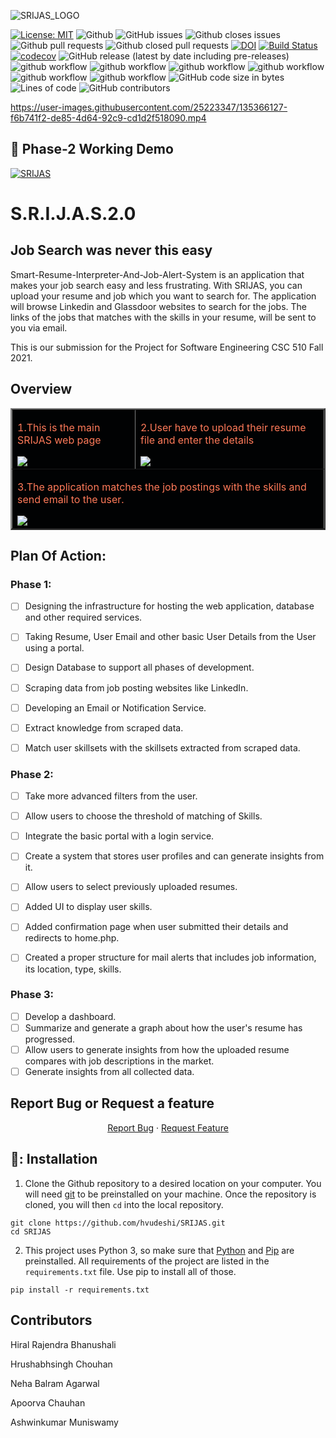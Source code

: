 ![SRIJAS_LOGO](https://user-images.githubusercontent.com/40118578/135184051-73acf9be-07c1-4c98-9730-68fa161f6a1b.png)

[![License: MIT](https://img.shields.io/badge/License-MIT-yellow.svg)](https://opensource.org/licenses/MIT)
![Github](https://img.shields.io/badge/language-python-red.svg)
![GitHub issues](https://img.shields.io/github/issues-raw/hvudeshi/SRIJAS)
![Github closes issues](https://img.shields.io/github/issues-closed-raw/hvudeshi/SRIJAS)
![Github pull requests](https://img.shields.io/github/issues-pr/hvudeshi/SRIJAS)
![Github closed pull requests](https://img.shields.io/github/issues-pr-closed/hvudeshi/SRIJAS)
[![DOI](https://zenodo.org/badge/412287201.svg)](https://zenodo.org/badge/latestdoi/412287201)
[![Build Status](https://app.travis-ci.com/het-patel99/SRIJAS.svg?branch=main)](https://app.travis-ci.com/het-patel99/SRIJAS)
[![codecov](https://codecov.io/gh/hvudeshi/SRIJAS/branch/main/graph/badge.svg?token=GAOEO4D2LN)](https://codecov.io/gh/hvudeshi/SRIJAS)
![GitHub release (latest by date including pre-releases)](https://img.shields.io/github/v/release/hvudeshi/SRIJAS)
![github workflow](https://github.com/hvudeshi/SRIJAS/actions/workflows/unit_test.yml/badge.svg)
![github workflow](https://github.com/hvudeshi/SRIJAS/actions/workflows/style_checker.yml/badge.svg)
![github workflow](https://github.com/hvudeshi/SRIJAS/actions/workflows/main.yml/badge.svg)
![github workflow](https://github.com/hvudeshi/SRIJAS/actions/workflows/code_cov.yml/badge.svg)
![github workflow](https://github.com/hvudeshi/SRIJAS/actions/workflows/close_as_a_feature.yml/badge.svg)
![github workflow](https://github.com/hvudeshi/SRIJAS/actions/workflows/Respost.yml/badge.svg)
![GitHub code size in bytes](https://img.shields.io/github/languages/code-size/hvudeshi/SRIJAS)
![Lines of code](https://img.shields.io/tokei/lines/github/hvudeshi/SRIJAS)
![GitHub contributors](https://img.shields.io/github/contributors/hvudeshi/SRIJAS)

https://user-images.githubusercontent.com/25223347/135366127-f6b741f2-de85-4d64-92c9-cd1d2f518090.mp4

## 🚀 Phase-2 Working Demo 

[![SRIJAS](https://img.youtube.com/vi/2PqOaFu9pPU/0.jpg)](https://www.youtube.com/watch?v=2PqOaFu9pPU)

# S.R.I.J.A.S.2.0
## Job Search was never this easy
Smart-Resume-Interpreter-And-Job-Alert-System is an application that makes your job search easy and less frustrating.
With SRIJAS, you can upload your resume and job which you want to search for. The application will browse Linkedin and Glassdoor websites to search for the jobs.
The links of the jobs that matches with the skills in your resume, will be sent to you via email.

This is our submission for the Project for Software Engineering CSC 510 Fall 2021.


## Overview
<table border="2" bordercolorlight="#b9dcff" bordercolordark="#006fdd">

  <tr style="background: #010203 ">
    <td valign="left"> 
      <p style="color: #FF7A59"> 1.This is the main SRIJAS web page 
      </p>
      <a href="./images/ui_updated.png"> 
        <img src="./images/ui_updated.png" >      
      </a>
    </td>
    <td valign="center"> 
      <p style="color: #FF7A59"> 2.User have to upload their resume file and enter the details
      </p>
      <a href="./images/ui_updated2.png">
        <img src="./images/ui_updated2.png"> 
      </a>
    </td>
  </tr>
  <tr style="background: #010203;"> 
    <td colspan = "2">
      <p style="color: #FF7A59"> 3.The application matches the job postings with the skills and send email to the user.
      </p>  
      <a href="./images/email_updated_final.png">
        <img src="./images/email_updated_final.png">    
      </a>
     </td>
    </td>
  </tr>
  </table>

## Plan Of Action:

### Phase 1:
- [ ] Designing the infrastructure for hosting the web application, database and other required services.
- [ ] Taking Resume, User Email and other basic User Details from the User using a portal.
- [ ] Design Database to support all phases of development.
- [ ] Scraping data from job posting websites like LinkedIn.
- [ ] Developing an Email or Notification Service.
- [ ] Extract knowledge from scraped data.
- [ ] Match user skillsets with the skillsets extracted from scraped data.


### Phase 2:
- [ ] Take more advanced filters from the user.
- [ ] Allow users to choose the threshold of matching of Skills.
- [ ] Integrate the basic portal with a login service.
- [ ] Create a system that stores user profiles and can generate insights from it.
- [ ] Allow users to select previously uploaded resumes.
- [ ] Added UI to display user skills. 
- [ ] Added confirmation page when user submitted their details and redirects to home.php.
- [ ] Created a proper structure for mail alerts that includes job information, its location, type, skills.


### Phase 3:
- [ ] Develop a dashboard.
- [ ] Summarize and generate a graph about how the user's resume has progressed.
- [ ] Allow users to generate insights from how the uploaded resume compares with job descriptions in the market.
- [ ] Generate insights from all collected data.

## Report Bug or Request a feature
<p align="center">
    <a href="https://github.com/hvudeshi/SRIJAS/issues/new/choose">Report Bug</a>
    ·
    <a href="https://github.com/hvudeshi/SRIJAS/issues/new/choose">Request Feature</a>
</p>

🔱: Installation
---
1. Clone the Github repository to a desired location on your computer. You will need [git](https://git-scm.com/) to be preinstalled on your machine. Once the repository is cloned, you will then ```cd``` into the local repository.
```
git clone https://github.com/hvudeshi/SRIJAS.git
cd SRIJAS
```
2. This project uses Python 3, so make sure that [Python](https://www.python.org/downloads/) and [Pip](https://pip.pypa.io/en/stable/installation/) are preinstalled. All requirements of the project are listed in the ```requirements.txt``` file. Use pip to install all of those.
```
pip install -r requirements.txt
```

## Contributors

Hiral Rajendra Bhanushali

Hrushabhsingh Chouhan

Neha Balram Agarwal

Apoorva Chauhan

Ashwinkumar Muniswamy
